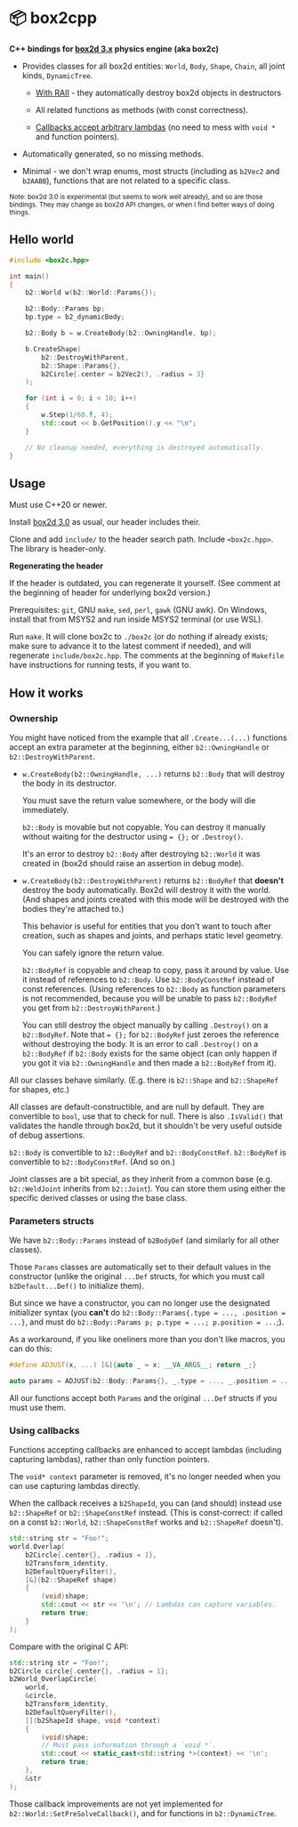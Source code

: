 # 📦 box2cpp

**C++ bindings for [box2d 3.x](https://github.com/erincatto/box2c) physics engine (aka box2c)**

* Provides classes for all box2d entities: `World`, `Body`, `Shape`, `Chain`, all joint kinds, `DynamicTree`.

  * [With RAII](#ownership) - they automatically destroy box2d objects in destructors

  * All related functions as methods (with const correctness).

  * [Callbacks accept arbitrary lambdas](#using-callbacks) (no need to mess with `void *` and function pointers).

* Automatically generated, so no missing methods.

* Minimal - we don't wrap enums, most structs (including as `b2Vec2` and `b2AABB`), functions that are not related to a specific class.

<sup>Note: box2d 3.0 is experimental (but seems to work well already), and so are those bindings. They may change as box2d API changes, or when I find better ways of doing things.</sup>

## Hello world

```cpp
#include <box2c.hpp>

int main()
{
    b2::World w(b2::World::Params{});

    b2::Body::Params bp;
    bp.type = b2_dynamicBody;

    b2::Body b = w.CreateBody(b2::OwningHandle, bp);

    b.CreateShape(
        b2::DestroyWithParent,
        b2::Shape::Params{},
        b2Circle{.center = b2Vec2(), .radius = 3}
    );

    for (int i = 0; i < 10; i++)
    {
        w.Step(1/60.f, 4);
        std::cout << b.GetPosition().y << "\n";
    }

    // No cleanup needed, everything is destroyed automatically.
}
```



## Usage

Must use C++20 or newer.

Install [box2d 3.0](https://github.com/erincatto/box2c) as usual, our header includes their.

Clone and add `include/` to the header search path. Include `<box2c.hpp>`. The library is header-only.

**Regenerating the header**

If the header is outdated, you can regenerate it yourself. (See comment at the beginning of header for underlying box2d version.)

Prerequisites: `git`, GNU `make`, `sed`, `perl`, `gawk` (GNU awk). On Windows, install that from MSYS2 and run inside MSYS2 terminal (or use WSL).

Run `make`. It will clone box2c to `./box2c` (or do nothing if already exists; make sure to advance it to the latest comment if needed), and will regenerate `include/box2c.hpp`. The comments at the beginning of `Makefile` have instructions for running tests, if you want to.

## How it works

### Ownership

You might have noticed from the example that all `.Create...(...)` functions accept an extra parameter at the beginning, either `b2::OwningHandle` or `b2::DestroyWithParent`.

* `w.CreateBody(b2::OwningHandle, ...)` returns `b2::Body` that will destroy the body in its destructor.

  You must save the return value somewhere, or the body will die immediately.

  `b2::Body` is movable but not copyable. You can destroy it manually without waiting for the destructor using `= {};` or `.Destroy()`.

  It's an error to destroy `b2::Body` after destroying `b2::World` it was created in (box2d should raise an assertion in debug mode).

* `w.CreateBody(b2::DestroyWithParent)` returns `b2::BodyRef` that **doesn't** destroy the body automatically. Box2d will destroy it with the world. (And shapes and joints created with this mode will be destroyed with the bodies they're attached to.)

  This behavior is useful for entities that you don't want to touch after creation, such as shapes and joints, and perhaps static level geometry.

  You can safely ignore the return value.

  `b2::BodyRef` is copyable and cheap to copy, pass it around by value. Use it instead of references to `b2::Body`. Use `b2::BodyConstRef` instead of const references. (Using references to `b2::Body` as function parameters is not recommended, because you will be unable to pass `b2::BodyRef` you get from `b2::DestroyWithParent`.)

  You can still destroy the object manually by calling `.Destroy()` on a `b2::BodyRef`. Note that `= {};` for `b2::BodyRef` just zeroes the reference without destroying the body. It is an error to call `.Destroy()` on a `b2::BodyRef` if `b2::Body` exists for the same object (can only happen if you got it via `b2::OwningHandle` and then made a `b2::BodyRef` from it).

All our classes behave similarly. (E.g. there is `b2::Shape` and `b2::ShapeRef` for shapes, etc.)

All classes are default-constructible, and are null by default. They are convertible to `bool`, use that to check for null. There is also `.IsValid()` that validates the handle through box2d, but it shouldn't be very useful outside of debug assertions.

`b2::Body` is convertible to `b2::BodyRef` and `b2::BodyConstRef`. `b2::BodyRef` is convertible to `b2::BodyConstRef`. (And so on.)

Joint classes are a bit special, as they inherit from a common base (e.g. `b2::WeldJoint` inherits from `b2::Joint`). You can store them using either the specific derived classes or using the base class.

### Parameters structs

We have `b2::Body::Params` instead of `b2BodyDef` (and similarly for all other classes).

Those `Params` classes are automatically set to their default values in the constructor (unlike the original `...Def` structs, for which you must call `b2Default...Def()` to initialize them).

But since we have a constructor, you can no longer use the designated initializer syntax (you **can't** do `b2::Body::Params{.type = ..., .position = ...}`, and must do `b2::Body::Params p; p.type = ...; p.position = ...`;).

As a workaround, if you like oneliners more than you don't like macros, you can do this:

```cpp
#define ADJUST(x, ...) [&]{auto _ = x; __VA_ARGS__; return _;}

auto params = ADJUST(b2::Body::Params{}, _.type = ..., _.position = ...);
```

All our functions accept both `Params` and the original `...Def` structs if you must use them.

### Using callbacks

Functions accepting callbacks are enhanced to accept lambdas (including capturing lambdas), rather than only function pointers.

The `void* context` parameter is removed, it's no longer needed when you can use capturing lambdas directly.

When the callback receives a `b2ShapeId`, you can (and should) instead use `b2::ShapeRef` or `b2::ShapeConstRef` instead. (This is const-correct: if called on a const `b2::World`, `b2::ShapeConstRef` works and `b2::ShapeRef` doesn't).

```cpp
std::string str = "Foo!";
world.Overlap(
    b2Circle{.center{}, .radius = 1},
    b2Transform_identity,
    b2DefaultQueryFilter(),
    [&](b2::ShapeRef shape)
    {
        (void)shape;
        std::cout << str << '\n'; // Lambdas can capture variables.
        return true;
    }
);
```
Compare with the original C API:
```cpp
std::string str = "Foo!";
b2Circle circle{.center{}, .radius = 1};
b2World_OverlapCircle(
    world,
    &circle,
    b2Transform_identity,
    b2DefaultQueryFilter(),
    [](b2ShapeId shape, void *context)
    {
        (void)shape;
        // Must pass information through a `void *`.
        std::cout << static_cast<std::string *>(context) << '\n';
        return true;
    },
    &str
);
```

Those callback improvements are not yet implemented for `b2::World::SetPreSolveCallback()`, and for functions in `b2::DynamicTree`.
